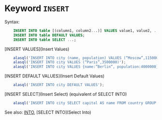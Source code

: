 # Keyword `INSERT`

Syntax:
```sql
    INSERT INTO table [(column1, column2...)] VALUES value1, value2, ...;
    INSERT INTO table DEFAULT VALUES;
    INSERT INTO table SELECT ...;
```

[INSERT VALUES](Insert Values)
```js
    alasql('INSERT INTO city (name, population) VALUES (“Moscow”,11500000), (“Kyiv”,5000000)');
    alasql('INSERT INTO city VALUES (“Paris”,3500000)');
    alasql('INSERT INTO city VALUES {name:”Berlin”, population:4000000}');
```

[INSERT DEFAULT VALUES](Insert Default Values)
```js
    alasql('INSERT INTO city DEFAULT VALUES');
```

[INSERT SELECT](Insert Select) (equivalent of SELECT INTO)
```js
    alasql('INSERT INTO city SELECT capital AS name FROM country GROUP BY capital;');
```

See also: [INTO](Into), [SELECT INTO](Select Into)